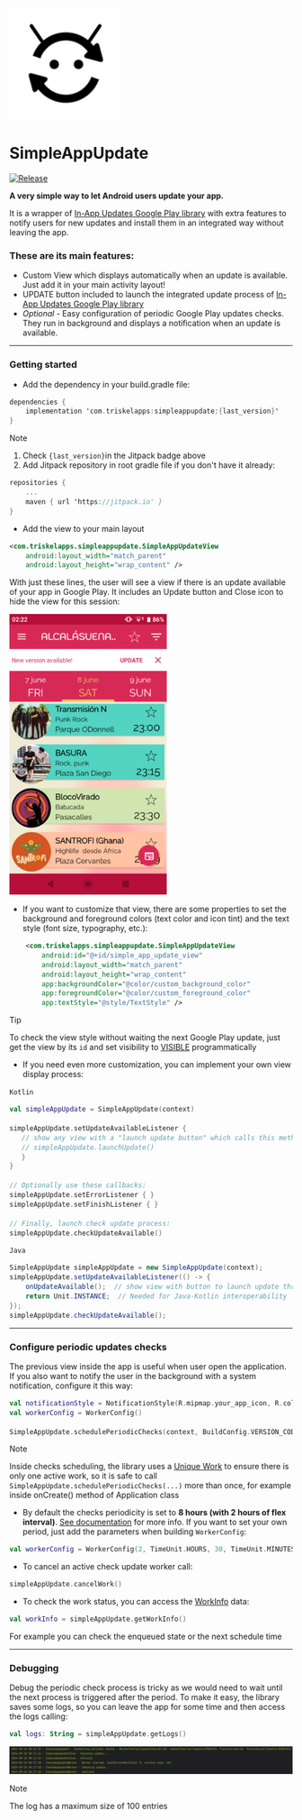 
![Library icon](https://raw.githubusercontent.com/jbc25/SimpleAppUpdate/master/app/src/main/res/mipmap-xhdpi/simple_app_update_corners_icon.png)

# SimpleAppUpdate

[![Release](https://jitpack.io/v/com.triskelapps/simpleappupdate.svg)](https://jitpack.io/#com.triskelapps/simpleappupdate)

**A very simple way to let Android users update your app.**

It is a wrapper of [In-App Updates Google Play library](https://developer.android.com/guide/playcore/in-app-updates) with extra features to notify users for new updates and install them in an integrated way without leaving the app.

### These are its main features:

- Custom View which displays automatically when an update is available. Just add it in your main activity layout!
- UPDATE button included to launch the integrated update process of [In-App Updates Google Play library](https://developer.android.com/guide/playcore/in-app-updates/kotlin-java)
- _Optional_ - Easy configuration of periodic Google Play updates checks. They run in background and displays a notification when an update is available.

---

### Getting started

- Add the dependency in your build.gradle file:

```kotlin
dependencies {
	implementation 'com.triskelapps:simpleappupdate:{last_version}'
}
```
> [!NOTE]
> 1. Check `{last_version}`in the Jitpack badge above
> 2. Add Jitpack repository in root gradle file if you don't have it already:
>
```kotlin
repositories {
	...
	maven { url 'https://jitpack.io' }
}  
```

- Add the view to your main layout

```xml
<com.triskelapps.simpleappupdate.SimpleAppUpdateView
    android:layout_width="match_parent"
    android:layout_height="wrap_content" />
```

With just these lines, the user will see a view if there is an update available of your app in Google Play. It includes an Update button and Close icon to hide the view for this session:

<img src="docs/update-view-demo.png" width="280">

- If you want to customize that view, there are some properties to set the background and foreground colors (text color and icon tint) and the text style (font size, typography, etc.):

```xml
    <com.triskelapps.simpleappupdate.SimpleAppUpdateView
        android:id="@+id/simple_app_update_view"
        android:layout_width="match_parent"
        android:layout_height="wrap_content"
        app:backgroundColor="@color/custom_background_color"
        app:foregroundColor="@color/custom_foreground_color"
        app:textStyle="@style/TextStyle" />
```

> [!TIP]
> To check the view style without waiting the next Google Play update, just get the view by its `id` and set visibility to [VISIBLE](https://developer.android.com/reference/android/view/View#VISIBLE "VISIBLE") programmatically

- If you need even more customization, you can implement your own view display process:

`Kotlin`
```kotlin
val simpleAppUpdate = SimpleAppUpdate(context)

simpleAppUpdate.setUpdateAvailableListener {
   // show any view with a "launch update button" which calls this method:
   // simpleAppUpdate.launchUpdate()
   }
}

// Optionally use these callbacks:
simpleAppUpdate.setErrorListener { }
simpleAppUpdate.setFinishListener { }

// Finally, launch check update process:
simpleAppUpdate.checkUpdateAvailable()
```

`Java`
```java
SimpleAppUpdate simpleAppUpdate = new SimpleAppUpdate(context);
simpleAppUpdate.setUpdateAvailableListener(() -> {
    onUpdateAvailable();  // show view with button to launch update throught: simpleAppUpdate.launchUpdate();
    return Unit.INSTANCE;  // Needed for Java-Kotlin interoperability
});
simpleAppUpdate.checkUpdateAvailable();
```
---

### Configure periodic updates checks

The previous view inside the app is useful when user open the application. If you also want to notify the user in the background with a system notification, configure it this way:

```kotlin
val notificationStyle = NotificationStyle(R.mipmap.your_app_icon, R.color.custom_notif_color)
val workerConfig = WorkerConfig()

SimpleAppUpdate.schedulePeriodicChecks(context, BuildConfig.VERSION_CODE, notificationStyle, workerConfig)
```

> [!NOTE]
> Inside checks scheduling, the library uses a [Unique Work](https://developer.android.com/develop/background-work/background-tasks/persistent/how-to/manage-work#unique-work) to ensure there is only one active work, so it is safe to call `SimpleAppUpdate.schedulePeriodicChecks(...)` more than once, for example inside  onCreate() method of Application class

- By default the checks periodicity is set to **8 hours (with 2 hours of flex interval)**. [See documentation](https://developer.android.com/develop/background-work/background-tasks/persistent/getting-started/define-work#flexible_run_intervals) for more info.
If you want to set your own period, just add the parameters when building `WorkerConfig`:
```kotlin
val workerConfig = WorkerConfig(2, TimeUnit.HOURS, 30, TimeUnit.MINUTES)
```

- To cancel an active check update worker call:
```kotlin
simpleAppUpdate.cancelWork()
```

- To check the work status, you can access the [WorkInfo](https://developer.android.com/reference/androidx/work/WorkInfo) data:
```kotlin
val workInfo = simpleAppUpdate.getWorkInfo()
```
For example you can check the enqueued state or the next schedule time


---

### Debugging
Debug the periodic check process is tricky as we would need to wait until the next process is triggered after the period.
To make it easy, the library saves some logs, so you can leave the app for some time and then access the logs calling:
```kotlin
val logs: String = simpleAppUpdate.getLogs()
```
![Log example](docs/log-example.png)

> [!NOTE]
> The log has a maximum size of 100 entries

